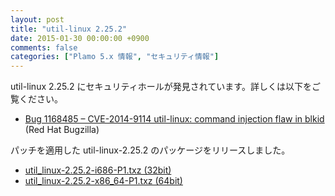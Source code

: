 ```yaml
---
layout: post
title: "util-linux 2.25.2"
date: 2015-01-30 00:00:00 +0900
comments: false
categories: ["Plamo 5.x 情報", "セキュリティ情報"]
---
```


util-linux 2.25.2 にセキュリティホールが発見されています。詳しくは以下をご覧ください。

* [Bug 1168485 &ndash; CVE-2014-9114 util-linux: command injection flaw in blkid](https://bugzilla.redhat.com/show_bug.cgi?id=1168485) (Red Hat Bugzilla)

パッチを適用した util-linux-2.25.2 のパッケージをリリースしました。

* [util_linux-2.25.2-i686-P1.txz (32bit)](ftp://plamo.linet.gr.jp/pub/Plamo-5.x/x86/plamo/00_base/util_linux-2.25.2-i686-P1.txz)
* [util_linux-2.25.2-x86_64-P1.txz (64bit)](ftp://plamo.linet.gr.jp/pub/Plamo-5.x/x86_64/plamo/00_base/util_linux-2.25.2-x86_64-P1.txz)